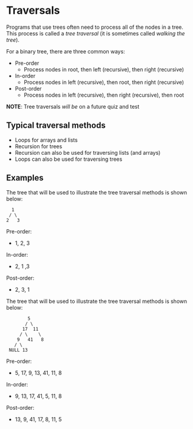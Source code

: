 # Traversals
Programs that use trees often need to process all of the nodes in a tree. This process is called a *tree traversal* (it is sometimes called *walking the tree*).

For a binary tree, there are three common ways:
- Pre-order
  - Process nodes in root, then left (recursive), then right (recursive)
- In-order
  - Process nodes in left (recursive), then root, then right (recursive)
- Post-order
  - Process nodes in left (recursive), then right (recursive), then root

**NOTE**: Tree traversals *will be* on a future quiz and test

## Typical traversal methods
- Loops for arrays and lists
- Recursion for trees
- Recursion can also be used for traversing lists (and arrays)
- Loops can also be used for traversing trees

## Examples
The tree that will be used to illustrate the tree traversal methods is shown below:

      1
     / \
    2   3

Pre-order:
- 1, 2, 3

In-order:
- 2, 1 ,3

Post-order:
- 2, 3, 1

The tree that will be used to illustrate the tree traversal methods is shown below:

            5
           / \
          17  11
         / \    \
        9   41   8
       / \
     NULL 13

Pre-order:
- 5, 17, 9, 13, 41, 11, 8

In-order:
- 9, 13, 17, 41, 5, 11, 8

Post-order:
- 13, 9, 41, 17, 8, 11, 5